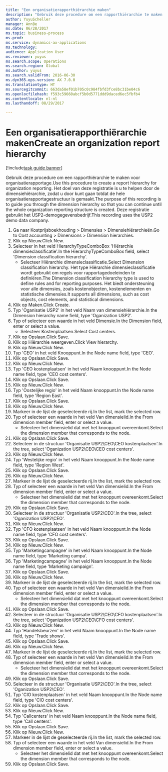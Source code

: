 ```yaml
--- 
title: "Een organisatierapporthiërarchie maken"
description: "Gebruik deze procedure om een rapporthiërarchie te maken voor organisatierapportage."
author: YuyuScheller
manager: AnnBe
ms.date: 06/28/2017
ms.topic: business-process
ms.prod: 
ms.service: dynamics-ax-applications
ms.technology: 
audience: Application User
ms.reviewer: yuyus
ms.search.scope: Operations
ms.search.region: Global
ms.author: yuyus
ms.search.validFrom: 2016-06-30
ms.dyn365.ops.version: AX 7.0.0
ms.translationtype: HT
ms.sourcegitcommit: 663da58ef01b705c0c984fbfd3fce8bc31be04c6
ms.openlocfilehash: f593c59660abcf5b0d5771ddd9daced6ec5fbfb4
ms.contentlocale: nl-nl
ms.lasthandoff: 08/29/2017

---
```

# <a name="create-an-organization-report-hierarchy"></a><span data-ttu-id="3c56d-103">Een organisatierapporthiërarchie maken</span><span class="sxs-lookup"><span data-stu-id="3c56d-103">Create an organization report hierarchy</span></span>

[!include[task guide banner](../../includes/task-guide-banner.md)]

<span data-ttu-id="3c56d-104">Gebruik deze procedure om een rapporthiërarchie te maken voor organisatierapportage.</span><span class="sxs-lookup"><span data-stu-id="3c56d-104">Use this procedure to create a report hierarchy for organization reporting.</span></span> <span data-ttu-id="3c56d-105">Het doel van deze registratie is u te helpen door de dimensiehiërarchie, zodat u door kunt gaan totdat de hele organisatierapportagestructuur is gemaakt.</span><span class="sxs-lookup"><span data-stu-id="3c56d-105">The purpose of this recording is to guide you through the dimension hierarchy so that you can continue until the whole organization reporting structure is created.</span></span> <span data-ttu-id="3c56d-106">Deze registratie gebruikt het USP2-demogegevensbedrijf.</span><span class="sxs-lookup"><span data-stu-id="3c56d-106">This recording uses the USP2 demo data company.</span></span>

1. <span data-ttu-id="3c56d-107">Ga naar Kostprijsboekhouding > Dimensies > Dimensiehiërarchieën.</span><span class="sxs-lookup"><span data-stu-id="3c56d-107">Go to Cost accounting > Dimensions > Dimension hierarchies.</span></span>
2. <span data-ttu-id="3c56d-108">Klik op Nieuw.</span><span class="sxs-lookup"><span data-stu-id="3c56d-108">Click New.</span></span>
3. <span data-ttu-id="3c56d-109">Selecteer in het veld HierarchyTypeComboBox 'Hiërarchie dimensieclassificatie'.</span><span class="sxs-lookup"><span data-stu-id="3c56d-109">In the HierarchyTypeComboBox field, select 'Dimension classification hierarchy'.</span></span>
    * <span data-ttu-id="3c56d-110">Selecteer Hiërarchie dimensieclassificatie.</span><span class="sxs-lookup"><span data-stu-id="3c56d-110">Select Dimension classification hierarchy.</span></span> <span data-ttu-id="3c56d-111">Het type Hiërarchie dimensieclassificatie wordt gebruikt om regels voor rapportagedoeleinden te definiëren.</span><span class="sxs-lookup"><span data-stu-id="3c56d-111">The Dimension classification hierarchy type is used to define rules and for reporting purposes.</span></span> <span data-ttu-id="3c56d-112">Het biedt ondersteuning voor alle dimensies, zoals kostenobjecten, kostenelementen en statistische dimensies.</span><span class="sxs-lookup"><span data-stu-id="3c56d-112">It supports all dimensions, such as cost objects, cost elements, and statistical dimensions.</span></span>  
4. <span data-ttu-id="3c56d-113">Klik op Maken.</span><span class="sxs-lookup"><span data-stu-id="3c56d-113">Click Create.</span></span>
5. <span data-ttu-id="3c56d-114">Typ 'Oganisatie USP2' in het veld Naam van dimensiehiërarchie.</span><span class="sxs-lookup"><span data-stu-id="3c56d-114">In the Dimension hierarchy name field, type 'Oganization USP2'.</span></span>
6. <span data-ttu-id="3c56d-115">Typ of selecteer een waarde in het veld Dimensie.</span><span class="sxs-lookup"><span data-stu-id="3c56d-115">In the Dimension field, enter or select a value.</span></span>
    * <span data-ttu-id="3c56d-116">Selecteer Kostenplaatsen.</span><span class="sxs-lookup"><span data-stu-id="3c56d-116">Select Cost centers.</span></span>  
7. <span data-ttu-id="3c56d-117">Klik op Opslaan.</span><span class="sxs-lookup"><span data-stu-id="3c56d-117">Click Save.</span></span>
8. <span data-ttu-id="3c56d-118">Klik op Hiërarchie weergeven.</span><span class="sxs-lookup"><span data-stu-id="3c56d-118">Click View hierarchy.</span></span>
9. <span data-ttu-id="3c56d-119">Klik op Nieuw.</span><span class="sxs-lookup"><span data-stu-id="3c56d-119">Click New.</span></span>
10. <span data-ttu-id="3c56d-120">Typ 'CEO' in het veld Knooppunt.</span><span class="sxs-lookup"><span data-stu-id="3c56d-120">In the Node name field, type 'CEO'.</span></span>
11. <span data-ttu-id="3c56d-121">Klik op Opslaan.</span><span class="sxs-lookup"><span data-stu-id="3c56d-121">Click Save.</span></span>
12. <span data-ttu-id="3c56d-122">Klik op Nieuw.</span><span class="sxs-lookup"><span data-stu-id="3c56d-122">Click New.</span></span>
13. <span data-ttu-id="3c56d-123">Typ 'CEO kostenplaatsen' in het veld Naam knooppunt.</span><span class="sxs-lookup"><span data-stu-id="3c56d-123">In the Node name field, type 'CEO cost centers'.</span></span>
14. <span data-ttu-id="3c56d-124">Klik op Opslaan.</span><span class="sxs-lookup"><span data-stu-id="3c56d-124">Click Save.</span></span>
15. <span data-ttu-id="3c56d-125">Klik op Nieuw.</span><span class="sxs-lookup"><span data-stu-id="3c56d-125">Click New.</span></span>
16. <span data-ttu-id="3c56d-126">Typ 'Oostelijke regio' in het veld Naam knooppunt.</span><span class="sxs-lookup"><span data-stu-id="3c56d-126">In the Node name field, type 'Region East'.</span></span>
17. <span data-ttu-id="3c56d-127">Klik op Opslaan.</span><span class="sxs-lookup"><span data-stu-id="3c56d-127">Click Save.</span></span>
18. <span data-ttu-id="3c56d-128">Klik op Nieuw.</span><span class="sxs-lookup"><span data-stu-id="3c56d-128">Click New.</span></span>
19. <span data-ttu-id="3c56d-129">Markeer in de lijst de geselecteerde rij.</span><span class="sxs-lookup"><span data-stu-id="3c56d-129">In the list, mark the selected row.</span></span>
20. <span data-ttu-id="3c56d-130">Typ of selecteer een waarde in het veld Van dimensielid.</span><span class="sxs-lookup"><span data-stu-id="3c56d-130">In the From dimension member field, enter or select a value.</span></span>
    * <span data-ttu-id="3c56d-131">Selecteer het dimensielid dat met het knooppunt overeenkomt.</span><span class="sxs-lookup"><span data-stu-id="3c56d-131">Select the dimension member that corresponds to the node.</span></span>  
21. <span data-ttu-id="3c56d-132">Klik op Opslaan.</span><span class="sxs-lookup"><span data-stu-id="3c56d-132">Click Save.</span></span>
22. <span data-ttu-id="3c56d-133">Selecteer in de structuur 'Organisatie USP2\CEO\CEO kostenplaatsen'.</span><span class="sxs-lookup"><span data-stu-id="3c56d-133">In the tree, select 'Oganization USP2\CEO\CEO cost centers'.</span></span>
23. <span data-ttu-id="3c56d-134">Klik op Nieuw.</span><span class="sxs-lookup"><span data-stu-id="3c56d-134">Click New.</span></span>
24. <span data-ttu-id="3c56d-135">Typ 'Westelijke regio' in het veld Naam knooppunt.</span><span class="sxs-lookup"><span data-stu-id="3c56d-135">In the Node name field, type 'Region West'.</span></span>
25. <span data-ttu-id="3c56d-136">Klik op Opslaan.</span><span class="sxs-lookup"><span data-stu-id="3c56d-136">Click Save.</span></span>
26. <span data-ttu-id="3c56d-137">Klik op Nieuw.</span><span class="sxs-lookup"><span data-stu-id="3c56d-137">Click New.</span></span>
27. <span data-ttu-id="3c56d-138">Markeer in de lijst de geselecteerde rij.</span><span class="sxs-lookup"><span data-stu-id="3c56d-138">In the list, mark the selected row.</span></span>
28. <span data-ttu-id="3c56d-139">Typ of selecteer een waarde in het veld Van dimensielid.</span><span class="sxs-lookup"><span data-stu-id="3c56d-139">In the From dimension member field, enter or select a value.</span></span>
    * <span data-ttu-id="3c56d-140">Selecteer het dimensielid dat met het knooppunt overeenkomt.</span><span class="sxs-lookup"><span data-stu-id="3c56d-140">Select the dimension member that corresponds to the node.</span></span>  
29. <span data-ttu-id="3c56d-141">Klik op Opslaan.</span><span class="sxs-lookup"><span data-stu-id="3c56d-141">Click Save.</span></span>
30. <span data-ttu-id="3c56d-142">Selecteer in de structuur 'Organisatie USP2\CEO'.</span><span class="sxs-lookup"><span data-stu-id="3c56d-142">In the tree, select 'Oganization USP2\CEO'.</span></span>
31. <span data-ttu-id="3c56d-143">Klik op Nieuw.</span><span class="sxs-lookup"><span data-stu-id="3c56d-143">Click New.</span></span>
32. <span data-ttu-id="3c56d-144">Typ 'CFO kostenplaatsen' in het veld Naam knooppunt.</span><span class="sxs-lookup"><span data-stu-id="3c56d-144">In the Node name field, type 'CFO cost centers'.</span></span>
33. <span data-ttu-id="3c56d-145">Klik op Opslaan.</span><span class="sxs-lookup"><span data-stu-id="3c56d-145">Click Save.</span></span>
34. <span data-ttu-id="3c56d-146">Klik op Nieuw.</span><span class="sxs-lookup"><span data-stu-id="3c56d-146">Click New.</span></span>
35. <span data-ttu-id="3c56d-147">Typ 'Marketingcampagne' in het veld Naam knooppunt.</span><span class="sxs-lookup"><span data-stu-id="3c56d-147">In the Node name field, type 'Marketing campa'.</span></span>
36. <span data-ttu-id="3c56d-148">Typ 'Marketingcampagne' in het veld Naam knooppunt.</span><span class="sxs-lookup"><span data-stu-id="3c56d-148">In the Node name field, type 'Marketing campaign'.</span></span>
37. <span data-ttu-id="3c56d-149">Klik op Opslaan.</span><span class="sxs-lookup"><span data-stu-id="3c56d-149">Click Save.</span></span>
38. <span data-ttu-id="3c56d-150">Klik op Nieuw.</span><span class="sxs-lookup"><span data-stu-id="3c56d-150">Click New.</span></span>
39. <span data-ttu-id="3c56d-151">Markeer in de lijst de geselecteerde rij.</span><span class="sxs-lookup"><span data-stu-id="3c56d-151">In the list, mark the selected row.</span></span>
40. <span data-ttu-id="3c56d-152">Typ of selecteer een waarde in het veld Van dimensielid.</span><span class="sxs-lookup"><span data-stu-id="3c56d-152">In the From dimension member field, enter or select a value.</span></span>
    * <span data-ttu-id="3c56d-153">Selecteer het dimensielid dat met het knooppunt overeenkomt.</span><span class="sxs-lookup"><span data-stu-id="3c56d-153">Select the dimension member that corresponds to the node.</span></span>  
41. <span data-ttu-id="3c56d-154">Klik op Opslaan.</span><span class="sxs-lookup"><span data-stu-id="3c56d-154">Click Save.</span></span>
42. <span data-ttu-id="3c56d-155">Selecteer in de structuur 'Organisatie USP2\CEO\CFO kostenplaatsen'.</span><span class="sxs-lookup"><span data-stu-id="3c56d-155">In the tree, select 'Oganization USP2\CEO\CFO cost centers'.</span></span>
43. <span data-ttu-id="3c56d-156">Klik op Nieuw.</span><span class="sxs-lookup"><span data-stu-id="3c56d-156">Click New.</span></span>
44. <span data-ttu-id="3c56d-157">Typ 'Handelsbeurzen' in het veld Naam knooppunt.</span><span class="sxs-lookup"><span data-stu-id="3c56d-157">In the Node name field, type 'Trade shows'.</span></span>
45. <span data-ttu-id="3c56d-158">Klik op Opslaan.</span><span class="sxs-lookup"><span data-stu-id="3c56d-158">Click Save.</span></span>
46. <span data-ttu-id="3c56d-159">Klik op Nieuw.</span><span class="sxs-lookup"><span data-stu-id="3c56d-159">Click New.</span></span>
47. <span data-ttu-id="3c56d-160">Markeer in de lijst de geselecteerde rij.</span><span class="sxs-lookup"><span data-stu-id="3c56d-160">In the list, mark the selected row.</span></span>
48. <span data-ttu-id="3c56d-161">Typ of selecteer een waarde in het veld Van dimensielid.</span><span class="sxs-lookup"><span data-stu-id="3c56d-161">In the From dimension member field, enter or select a value.</span></span>
    * <span data-ttu-id="3c56d-162">Selecteer het dimensielid dat met het knooppunt overeenkomt.</span><span class="sxs-lookup"><span data-stu-id="3c56d-162">Select the dimension member that corresponds to the node.</span></span>  
49. <span data-ttu-id="3c56d-163">Klik op Opslaan.</span><span class="sxs-lookup"><span data-stu-id="3c56d-163">Click Save.</span></span>
50. <span data-ttu-id="3c56d-164">Selecteer in de structuur 'Organisatie USP2\CEO'.</span><span class="sxs-lookup"><span data-stu-id="3c56d-164">In the tree, select 'Oganization USP2\CEO'.</span></span>
51. <span data-ttu-id="3c56d-165">Typ 'CIO kostenplaatsen' in het veld Naam knooppunt.</span><span class="sxs-lookup"><span data-stu-id="3c56d-165">In the Node name field, type 'CIO cost centers'.</span></span>
52. <span data-ttu-id="3c56d-166">Klik op Opslaan.</span><span class="sxs-lookup"><span data-stu-id="3c56d-166">Click Save.</span></span>
53. <span data-ttu-id="3c56d-167">Klik op Nieuw.</span><span class="sxs-lookup"><span data-stu-id="3c56d-167">Click New.</span></span>
54. <span data-ttu-id="3c56d-168">Typ 'Callcenters' in het veld Naam knooppunt.</span><span class="sxs-lookup"><span data-stu-id="3c56d-168">In the Node name field, type 'Call centers'.</span></span>
55. <span data-ttu-id="3c56d-169">Klik op Opslaan.</span><span class="sxs-lookup"><span data-stu-id="3c56d-169">Click Save.</span></span>
56. <span data-ttu-id="3c56d-170">Klik op Nieuw.</span><span class="sxs-lookup"><span data-stu-id="3c56d-170">Click New.</span></span>
57. <span data-ttu-id="3c56d-171">Markeer in de lijst de geselecteerde rij.</span><span class="sxs-lookup"><span data-stu-id="3c56d-171">In the list, mark the selected row.</span></span>
58. <span data-ttu-id="3c56d-172">Typ of selecteer een waarde in het veld Van dimensielid.</span><span class="sxs-lookup"><span data-stu-id="3c56d-172">In the From dimension member field, enter or select a value.</span></span>
    * <span data-ttu-id="3c56d-173">Selecteer het dimensielid dat met het knooppunt overeenkomt.</span><span class="sxs-lookup"><span data-stu-id="3c56d-173">Select the dimension member that corresponds to the node.</span></span>  
59. <span data-ttu-id="3c56d-174">Klik op Opslaan.</span><span class="sxs-lookup"><span data-stu-id="3c56d-174">Click Save.</span></span>


